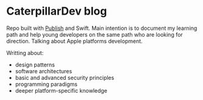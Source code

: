 # CaterpillarDev blog

Repo built with [Publish](https://github.com/JohnSundell/Publish) and Swift. 
Main intention is to document my learning path and help young developers on the same path who are looking for direction. Talking about Apple platforms development.

Writting about:
- design patterns 
- software architectures 
- basic and advanced security principles 
- programming paradigms 
- deeper platform-specific knowledge
